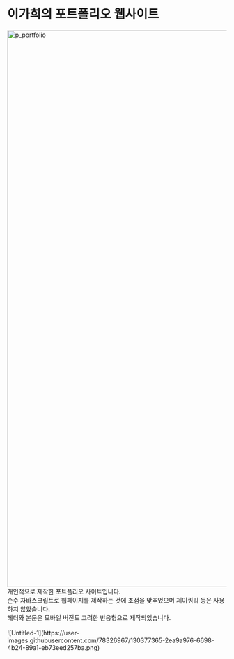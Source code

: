 # 이가희의 포트폴리오 웹사이트
<img width="1280" alt="p_portfolio" src="https://user-images.githubusercontent.com/78326967/130376976-fb1e334c-6d8a-46a2-9af5-dddc5a09e764.png">
<br>
개인적으로 제작한 포트폴리오 사이트입니다.<br>
순수 자바스크립트로 웹페이지를 제작하는 것에 초점을 맞추었으며 제이쿼리 등은 사용하지 않았습니다.<br>
헤더와 본문은 모바일 버전도 고려한 반응형으로 제작되었습니다.<br>
<br>
![Untitled-1](https://user-images.githubusercontent.com/78326967/130377365-2ea9a976-6698-4b24-89a1-eb73eed257ba.png)

